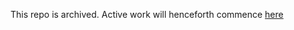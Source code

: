 This repo is archived. Active work will henceforth commence [here](https://github.com/CompileZero/Web-AI-Mastery)
